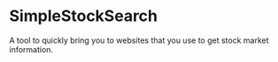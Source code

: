 # SimpleStockSearch
A tool to quickly bring you to websites that you use to get stock market information.
